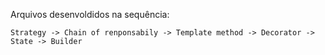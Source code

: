 Arquivos desenvoldidos na sequência:

    Strategy -> Chain of renponsabily -> Template method -> Decorator -> State -> Builder